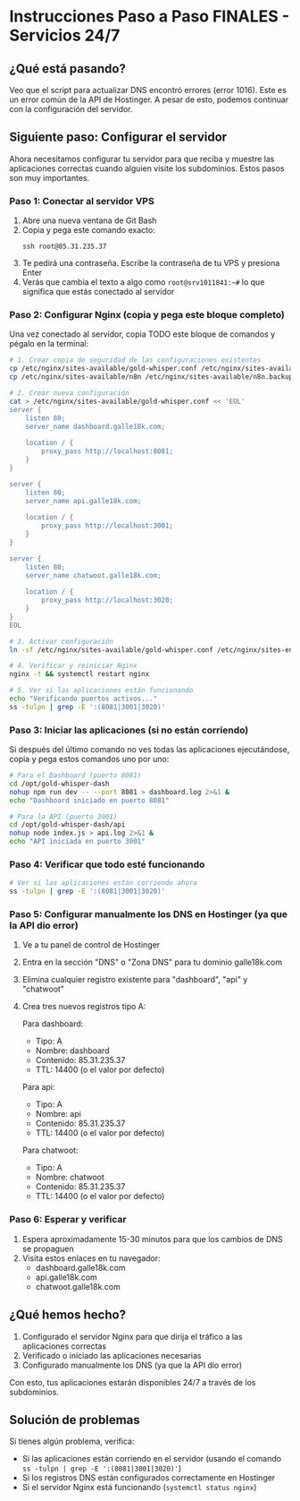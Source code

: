 # Instrucciones Paso a Paso FINALES - Servicios 24/7

## ¿Qué está pasando?

Veo que el script para actualizar DNS encontró errores (error 1016). Este es un error común de la API de Hostinger. A pesar de esto, podemos continuar con la configuración del servidor.

## Siguiente paso: Configurar el servidor

Ahora necesitamos configurar tu servidor para que reciba y muestre las aplicaciones correctas cuando alguien visite los subdominios. Estos pasos son muy importantes.

### Paso 1: Conectar al servidor VPS

1. Abre una nueva ventana de Git Bash
2. Copia y pega este comando exacto:
   ```
   ssh root@85.31.235.37
   ```
3. Te pedirá una contraseña. Escribe la contraseña de tu VPS y presiona Enter
4. Verás que cambia el texto a algo como `root@srv1011841:~#` lo que significa que estás conectado al servidor

### Paso 2: Configurar Nginx (copia y pega este bloque completo)

Una vez conectado al servidor, copia TODO este bloque de comandos y pégalo en la terminal:

```bash
# 1. Crear copia de seguridad de las configuraciones existentes
cp /etc/nginx/sites-available/gold-whisper.conf /etc/nginx/sites-available/gold-whisper.conf.backup 2>/dev/null
cp /etc/nginx/sites-available/n8n /etc/nginx/sites-available/n8n.backup 2>/dev/null

# 2. Crear nueva configuración
cat > /etc/nginx/sites-available/gold-whisper.conf << 'EOL'
server {
    listen 80;
    server_name dashboard.galle18k.com;
    
    location / {
        proxy_pass http://localhost:8081;
    }
}

server {
    listen 80;
    server_name api.galle18k.com;
    
    location / {
        proxy_pass http://localhost:3001;
    }
}

server {
    listen 80;
    server_name chatwoot.galle18k.com;
    
    location / {
        proxy_pass http://localhost:3020;
    }
}
EOL

# 3. Activar configuración
ln -sf /etc/nginx/sites-available/gold-whisper.conf /etc/nginx/sites-enabled/

# 4. Verificar y reiniciar Nginx
nginx -t && systemctl restart nginx

# 5. Ver si las aplicaciones están funcionando
echo "Verificando puertos activos..."
ss -tulpn | grep -E ':(8081|3001|3020)'
```

### Paso 3: Iniciar las aplicaciones (si no están corriendo)

Si después del último comando no ves todas las aplicaciones ejecutándose, copia y pega estos comandos uno por uno:

```bash
# Para el Dashboard (puerto 8081)
cd /opt/gold-whisper-dash
nohup npm run dev -- --port 8081 > dashboard.log 2>&1 &
echo "Dashboard iniciado en puerto 8081"
```

```bash
# Para la API (puerto 3001)
cd /opt/gold-whisper-dash/api
nohup node index.js > api.log 2>&1 &
echo "API iniciada en puerto 3001"
```

### Paso 4: Verificar que todo esté funcionando

```bash
# Ver si las aplicaciones están corriendo ahora
ss -tulpn | grep -E ':(8081|3001|3020)'
```

### Paso 5: Configurar manualmente los DNS en Hostinger (ya que la API dio error)

1. Ve a tu panel de control de Hostinger
2. Entra en la sección "DNS" o "Zona DNS" para tu dominio galle18k.com
3. Elimina cualquier registro existente para "dashboard", "api" y "chatwoot"
4. Crea tres nuevos registros tipo A:

   Para dashboard:
   - Tipo: A
   - Nombre: dashboard
   - Contenido: 85.31.235.37
   - TTL: 14400 (o el valor por defecto)

   Para api:
   - Tipo: A
   - Nombre: api
   - Contenido: 85.31.235.37
   - TTL: 14400 (o el valor por defecto)

   Para chatwoot:
   - Tipo: A
   - Nombre: chatwoot
   - Contenido: 85.31.235.37
   - TTL: 14400 (o el valor por defecto)

### Paso 6: Esperar y verificar

1. Espera aproximadamente 15-30 minutos para que los cambios de DNS se propaguen
2. Visita estos enlaces en tu navegador:
   - dashboard.galle18k.com
   - api.galle18k.com
   - chatwoot.galle18k.com

## ¿Qué hemos hecho?

1. Configurado el servidor Nginx para que dirija el tráfico a las aplicaciones correctas
2. Verificado o iniciado las aplicaciones necesarias
3. Configurado manualmente los DNS (ya que la API dio error)

Con esto, tus aplicaciones estarán disponibles 24/7 a través de los subdominios.

## Solución de problemas

Si tienes algún problema, verifica:
- Si las aplicaciones están corriendo en el servidor (usando el comando `ss -tulpn | grep -E ':(8081|3001|3020)'`)
- Si los registros DNS están configurados correctamente en Hostinger
- Si el servidor Nginx está funcionando (`systemctl status nginx`)
